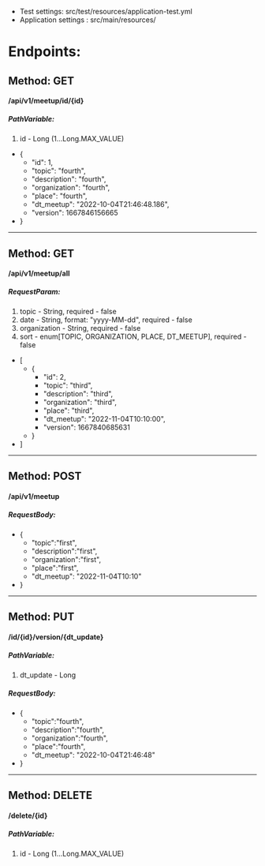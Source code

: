 - Test settings: src/test/resources/application-test.yml
- Application settings : src/main/resources/



# Endpoints:
## Method: GET
#### /api/v1/meetup/id/{id} 
##### PathVariable:
1) id - Long (1...Long.MAX_VALUE)
- {
    - "id": 1,
    - "topic": "fourth",
    - "description": "fourth",
    - "organization": "fourth",
    - "place": "fourth",
    - "dt_meetup": "2022-10-04T21:46:48.186",
    - "version": 1667846156665
- }
---
## Method: GET
#### /api/v1/meetup/all
##### RequestParam:
1) topic - String, required - false
2) date - String, format: "yyyy-MM-dd", required - false
3) organization - String, required - false
4) sort - enum[TOPIC, ORGANIZATION, PLACE, DT_MEETUP], required - false
- [
  - {
    - "id": 2,
    - "topic": "third",
    - "description": "third",
    - "organization": "third",
    - "place": "third",
    - "dt_meetup": "2022-11-04T10:10:00",
    - "version": 1667840685631
  - }
- ]
---
## Method: POST
#### /api/v1/meetup
##### RequestBody:
- {
  - "topic":"first",
  - "description":"first",
  - "organization":"first",
  - "place":"first",
  - "dt_meetup": "2022-11-04T10:10"
- }
---
## Method: PUT
#### /id/{id}/version/{dt_update}
##### PathVariable:
1) dt_update - Long
##### RequestBody:
- {
  - "topic":"fourth",
  - "description":"fourth",
  - "organization":"fourth",
  - "place":"fourth",
  - "dt_meetup": "2022-10-04T21:46:48"
- }
---
## Method: DELETE
#### /delete/{id}
##### PathVariable:
1) id - Long (1...Long.MAX_VALUE)
